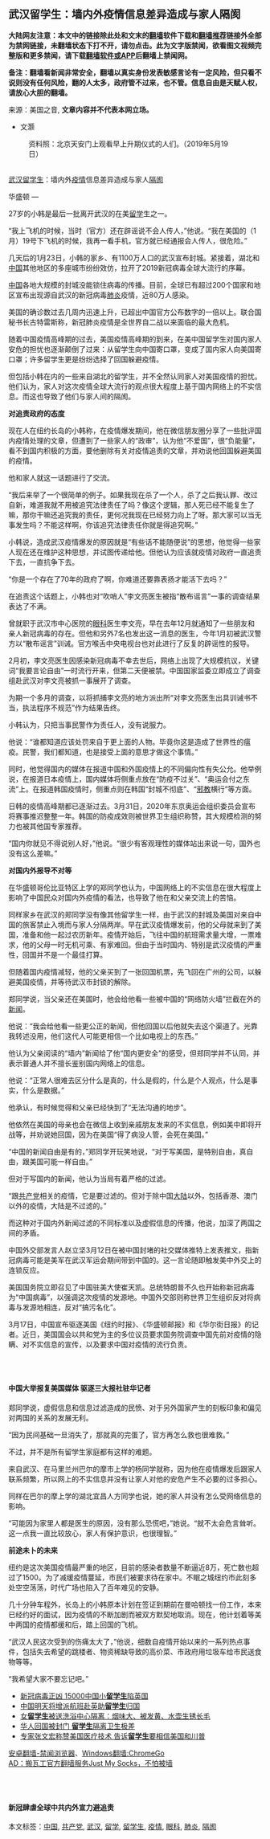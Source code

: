  <h2>武汉留学生：墙内外疫情信息差异造成与家人隔阂</h2> <p class="notice"><b>大陆网友注意：本文中的链接除此处和文末的<a href="https://github.com/bannedbook/fanqiang" >翻墙</a>软件下载和<a href="https://github.com/killgcd/justmysocks/blob/master/README.md">翻墙推荐</a>链接外全部为禁网链接，未翻墙状态下打不开，请勿点击。此为文字版禁闻，欲看图文视频完整版和更多禁闻，请下载<a href="https://github.com/bannedbook/fanqiang">翻墙软件或APP</a>后翻墙上禁闻网。</p><p>备注：翻墙看新闻非常安全，翻墙以真实身份发表敏感言论有一定风险，但只看不说则没有任何风险，翻的人太多，政府管不过来，也不管。信息自由是天赋人权，请放心大胆的翻墙。</b></p>  <div class="entry"> <p>来源：美国之音, <strong>文章内容并不代表本网立场。</strong></p> <ul> <li> 文灏 </li> </ul> <figure> <figcaption> <span itemprop="caption" data-cms-inline-wrap="caption" data-cms-inline-text="">资料照：北京天安门上观看早上升期仪式的人们。（2019年5月19日）</span><br /> </figcaption></figure> <p>&nbsp;<br /> <a href="https://www.bannedbook.org/bnews/tag/%e6%ad%a6%e6%b1%89/" class="st_tag internal_tag" rel="tag" title="标签 武汉 下的日志">武汉</a><a href="https://www.bannedbook.org/bnews/tag/%e7%95%99%e5%ad%a6%e7%94%9f/" class="st_tag internal_tag" rel="tag" title="标签 留学生 下的日志">留学生</a>：墙内外<a href="https://www.bannedbook.org/bnews/tag/%E7%96%AB%E6%83%85/" class="st_tag internal_tag" rel="tag" title="标签 疫情 下的日志">疫情</a>信息差异造成与家人<a href="https://www.bannedbook.org/bnews/tag/%E9%9A%94%E9%98%82/" class="st_tag internal_tag" rel="tag" title="标签 隔阂 下的日志">隔阂</a></p> <p><span>华盛顿 —&nbsp;</span></p> <p>27岁的小韩是最后一批离开武汉的在美<a href="https://www.bannedbook.org/bnews/tag/%E7%95%99%E5%AD%A6/" class="st_tag internal_tag" rel="tag" title="标签 留学 下的日志">留学</a>生之一。 </p> <p>“我上飞机的时候，当时（官方）还在辟谣说不会人传人，”他说。“我在美国的（1月）19号下飞机的时候，我再一看手机，官方就已经通报会人传人，很危险。” </p> <p>几天后的1月23日，小韩的家乡、有1100万人口的武汉宣布封城。紧接着，湖北和<span class='wp_keywordlink_affiliate'><a href="https://www.bannedbook.org/" title="中国" target="_blank">中国</a></span>其他地区的多座城市纷纷效仿，拉开了2019新冠病毒全球大流行的序幕。 </p> <p><a href="https://www.bannedbook.org/bnews/tag/%E4%B8%AD%E5%9B%BD/" class="st_tag internal_tag" rel="tag" title="标签 中国 下的日志">中国</a>各地大规模的封城没能锁住病毒的传播。目前，全球已有超过200个国家和地区宣布出现源自武汉的新冠病毒<a href="https://www.bannedbook.org/bnews/tag/%e8%82%ba%e7%82%8e/" class="st_tag internal_tag" rel="tag" title="标签 肺炎 下的日志">肺炎</a>疫情，近80万人感染。 </p> <p>美国的确诊数过去几周内迅速上升，已超出中国官方公布数字的一倍以上。联合国秘书长古特雷斯称，新冠肺炎疫情是全世界自二战以来面临的最大危机。 </p> <p>随着中国疫情高峰期的过去，美国疫情高峰期的到来，在美中国留学生对国内家人安危的担忧也逐渐颠倒了过来：从留学生向中国寄口罩，变成了国内家人向美国寄口罩；许多留学生更是纷纷选择了回国躲避疫情。 </p> <p>但包括小韩在内的一些来自湖北的留学生，并不全然认同家人对美国疫情的担忧。他们认为，家人对这次疫情全球大流行的观点很大程度上基于国内网络上的不实信息。而这也导致了他们与家人间的隔阂。 </p> <p><strong>对追责政府的态度 </strong></p> <p>现在人在纽约长岛的小韩称，在疫情爆发期间，他在微信朋友圈分享了一些批评国内疫情处理的文章，但遭到了一些家人的“政审”，认为他“不爱国”，很“负能量”，看不到国内积极的方面，要他删除有关对疫情追责的文章，并劝说他回国躲避美国的疫情。 </p> <p>他和家人就这一话题进行了交流。 </p> <p>“我后来举了一个很简单的例子。如果我现在杀了一个人，杀了之后我认罪、改过自新，难道我就不用被追究法律责任了吗？像这个逻辑，那人死已经不能复生了嘛，那你干嘛还追究我的责任，更何况我现在已经努力向上了呀。那大家可以当无事发生吗？不能这样啊，你该追究法律责任你就是得追究啊。” </p>  <p>小韩说，造成武汉疫情爆发的原因就是“有些话不能随便说”的思想，他觉得一些家人现在还在维护这种思想，并试图传递给他。但他认为应该就疫情对政府一直追责下去，一直抗争下去。 </p> <p>“你是一个存在了70年的政府了啊，你难道还要靠表扬才能活下去吗？” </p> <p>在追责这个话题上，小韩也对“吹哨人”李文亮医生被指“散布谣言”一事的调查结果表达了不满。 </p> <p>曾就职于武汉市中心医院的<a href="https://www.bannedbook.org/bnews/tag/%e7%9c%bc%e7%a7%91/" class="st_tag internal_tag" rel="tag" title="标签 眼科 下的日志">眼科</a>医生李文亮，早在去年12月就通知了一些朋友和亲人新冠病毒的存在。但他和另外7名也发出这一消息的医生，今年1月初被武汉警方以“散布谣言”训诫。官方喉舌中央电视台也对此进行了反复的辟谣性的报导。 </p> <p>2月初，李文亮医生因感染新冠病毒不幸去世后，网络上出现了大规模抗议，关键词“我要言论自由”一时流行开来，但第二天便被禁。中国国家监委立即成立了调查组赴武汉对李文亮被抓一事展开了调查。 </p> <p>为期一个多月的调查，以将抓捕李文亮的地方派出所“对李文亮医生出具训诫书不当，执法程序不规范”作为结果告终。 </p> <p>小韩认为，只把当事民警作为责任人，没有说服力。 </p> <p>他说：“谁都知道应该处罚来自于更上面的人物。毕竟你这是造成了世界性的瘟疫。民警，我们都知道，也是接受上面的意思才做这个事情。” </p> <p>同时，他觉得国内的媒体在报道中国和外国疫情上的不同偏向性有失公允。他举例说，在报道日本疫情上，国内媒体将侧重点放在“防疫不过关”、“奥运会付之东流”上。在报道韩国疫情时，侧重点则在韩国“封城不彻底”、“<span class='wp_keywordlink'><a href="https://www.bannedbook.org/forum11/topic281.html" title="禁片：评中国共产党的邪教本质" target="_blank">邪教</a></span>横行”等方面。 </p> <p>日韩的疫情高峰期都已逐渐过去。3月31日，2020年东京奥运会组织委员会宣布将赛事推迟整整一年。韩国的防疫成效则被世界卫生组织称赞，其大规模检测的努力也被其他国专家推荐。 </p> <p>“国内你就见不得说别人好，”他说。“很少有客观理性的媒体站出来说一句，国外也没有这么差嘛。” </p> <p><strong>对国内外报导不对等</strong> </p> <p>在华盛顿哥伦比亚特区上学的郑同学也认为，中国网络上的不实信息在很大程度上影响了中国民众对国内外疫情的看法，也导致了他在和父亲交流上的苦恼。 </p> <p>同样家乡在武汉的郑同学没有像其他留学生一样，由于武汉的封城及美国对来自中国的旅客禁止入境而与家人分隔两岸。早在武汉疫情爆发前，他的父母就来到了美国，准备和他一起过农历新年。疫情开始后，飞往中国的航班需求量大增，一票难求，他的父母一时无机可乘、有家难回。但由于当时国内、特别是武汉疫情的严重性，回国并不是一个最佳打算。 </p>  <p>但随着国内疫情减轻，他的父亲买到了一张回国机票，先飞回在广州的公司，以躲避美国疫情，并等待武汉市封锁的解除。 </p> <p>郑同学说，当父亲还在美国时，他会给他看一些被中国的“网络防火墙”拦截在外的<span class='wp_keywordlink_affiliate'><a href="https://www.bannedbook.org/" title="新闻">新闻</a></span>。 </p> <p>他说：“我会给他看一些更公正的新闻，但他回国以后他就失去这个渠道了。光靠我转述没用，他们这代人可能更相信一个比如电视上的东西。” </p> <p>他认为父亲阅读的“墙内”新闻给了他“国内更安全”的感受，但郑同学并不认同，并表示普通人并不擅长鉴别国内网络上的信息。 </p> <p>他说：“正常人很难去区分什么是真的，什么是假的，什么是个人观点，什么是事实，什么是数据。” </p> <p>他承认，有时候觉得和父亲已经快到了“无法沟通的地步”。 </p> <p>他依然在美国的母亲也会在微信上收到亲戚朋友发来的不实信息，例如美中即将开战等，并劝说她回国，因为在美国“得了病没人管，会死在美国。” </p> <p>“中国的新闻自由是有的，”郑同学开玩笑地说，“对于写美国，是特别自由，真自由，跟美国可能一样自由。” </p> <p>但对于写国内的新闻，他认为当局有着严格的过滤。 </p> <p>“跟<a href="https://www.bannedbook.org/bnews/tag/%e5%85%b1%e4%ba%a7%e5%85%9a/" class="st_tag internal_tag" rel="tag" title="标签 共产党 下的日志">共产党</a>相关的疫情，它是要过滤的。但对于除中国<span class='wp_keywordlink_affiliate'><a href="https://www.bannedbook.org/" title="大陆" target="_blank">大陆</a></span>以外，包括香港、澳门以外的疫情，大陆是不过滤的。” </p> <p>而这种对于国内外新闻过滤的不同标准以及虚假信息的传播，他说，加深了两国之间的矛盾。 </p> <p>中国外交部发言人赵立坚3月12日在被中国封堵的社交媒体推特上发表推文，指新冠病毒可能是美军在武汉军运会期间带到中国的。这一言论随即触发美中外交上的连锁反应。 </p> <p>美国国务院立即召见了中国驻美大使崔天凯。总统特朗普不久也开始称新冠病毒为“中国病毒”，以强调这次疫情的发源地。中国外交部则称世界卫生组织反对将病毒与发源地相连，反对“搞污名化”。 </p> <p>3月17日，中国宣布驱逐美国《纽约时报》、《华盛顿邮报》和《华尔街日报》的记者。近日，美国国会以共和党为主的多位议员要求国务院调查中国先前对疫情的隐瞒、对不实信息的宣传，以及要求中国对疫情的流行负责。 </p>  <p><span><br /> <br /> </span></p> <h4> 中国大举报复美国媒体 驱逐三大报社驻华记者<br /> </h4> <p>郑同学说，虚假信息和信息过滤造成的民愤、对于另外国家产生的刻板印象和偏见对两国的关系的发展无利。 </p> <p>“因为民间基础一旦消失了，那就真的完蛋了，官方再怎么救也很难救。” </p> <p>不过，并不是所有留学生家庭都有这样的难题。 </p> <p>来自武汉、在马里兰州巴尔的摩市上学的杨同学就称，因为他在疫情爆发后跟家人联系频繁，所以网上的不实信息并没有让家人对他的安危产生不必要的过多担心。 </p> <p>同样在巴尔的摩上学的湖北宜昌人方同学也说，她的家人并没有怎么受网络信息的影响。 </p> <p>“可能因为家里人都是医生的原因，没有那么恐慌吧，”她说。“就不太会危言耸听。这一点我一直比较放心，家人有保护意识，也很理智。” </p> <p><strong>前途未卜的未来 </strong></p> <p>纽约是这次美国疫情最严重的地区，目前的感染者数量不断逼近8万，死亡数也超过了1500。为了减缓疫情蔓延，市民们被要求待在家中。不眠之城纽约市此刻多处空空荡荡，时代广场也陷入了百年难见的安静。 </p> <p>几十分钟车程外，长岛上的小韩原本计划在签证到期前在曼哈顿找一份工作，本来已经约好的面试，因为疫情的不断加剧而被双方默契地取消。现在，他计划着等美中两国的疫情都缓和后，踏上回国的飞机。 </p> <p>“武汉人民这次受到的伤痛太大了，”他说，细数自疫情开始以来的一系列热点事件，包括失去希望的跳楼者、物资稀缺导致的高价菜、市政府用垃圾车给市民送食物等等。 </p> <p>“我希望大家不要忘记吧。” </p> <ul class='op-related-articles' title='相关阅读'> <li><a href='https://www.bannedbook.org/bnews/cbnews/20200401/1304678.html' target='_blank'>新冠病毒正凶 15000中国小<b>留学生</b>陷英国</a></li> <li><a href='https://www.bannedbook.org/bnews/baitai/20200401/1304611.html' target='_blank'>中国明天将增派航班赴英助<b>留学生</b>归国</a></li> <li><a href='https://www.bannedbook.org/bnews/cbnews/20200401/1304434.html' target='_blank'>女<b>留学生</b>被送洗浴中心隔离：烟味大、被发黄、水壶生锈长毛</a></li> <li><a href='https://www.bannedbook.org/bnews/cbnews/20200331/1303950.html' target='_blank'>华人回国被封门 <b>留学生</b>隔离卫生极差</a></li> <li><a href='https://www.bannedbook.org/bnews/comments/20200328/1301804.html' target='_blank'>专家张文宏称赞美国医疗技术 告诉<b>留学生</b>要相信美国和川普</a></li> </ul> <div class="texttj"> <a href="https://github.com/bannedbook/fanqiang/wiki/%E5%AE%89%E5%8D%93%E7%BF%BB%E5%A2%99-%E7%A6%81%E9%97%BB%E6%B5%8F%E8%A7%88%E5%99%A8" target="_blank">安卓翻墙-禁闻浏览器</a>、<a href="https://github.com/bannedbook/fanqiang/wiki/Chrome%E4%B8%80%E9%94%AE%E7%BF%BB%E5%A2%99%E5%8C%85" target="_blank">Windows翻墙:ChromeGo</a><br/> <a href="https://github.com/killgcd/justmysocks/blob/master/README.md" target="_blank">AD：搬瓦工官方翻墙服务Just My Socks，不怕被墙</a> </div><p><span><br /> <br /> </span></p> <h4> 新冠肆虐全球中共内外宣力避追责<br /> </h4> </p> <a name='sharetosocial'></a>           </div><!--END ENTRY--> <div class="postfooter"> <div>本文标签：<a href="https://www.bannedbook.org/bnews/tag/%E4%B8%AD%E5%9B%BD/" rel="tag">中国</a>, <a href="https://www.bannedbook.org/bnews/tag/%e5%85%b1%e4%ba%a7%e5%85%9a/" rel="tag">共产党</a>, <a href="https://www.bannedbook.org/bnews/tag/%e6%ad%a6%e6%b1%89/" rel="tag">武汉</a>, <a href="https://www.bannedbook.org/bnews/tag/%E7%95%99%E5%AD%A6/" rel="tag">留学</a>, <a href="https://www.bannedbook.org/bnews/tag/%e7%95%99%e5%ad%a6%e7%94%9f/" rel="tag">留学生</a>, <a href="https://www.bannedbook.org/bnews/tag/%E7%96%AB%E6%83%85/" rel="tag">疫情</a>, <a href="https://www.bannedbook.org/bnews/tag/%e7%9c%bc%e7%a7%91/" rel="tag">眼科</a>, <a href="https://www.bannedbook.org/bnews/tag/%e8%82%ba%e7%82%8e/" rel="tag">肺炎</a>, <a href="https://www.bannedbook.org/bnews/tag/%E9%9A%94%E9%98%82/" rel="tag">隔阂</a></div>  </div><!--END POSTFOOTER--> 